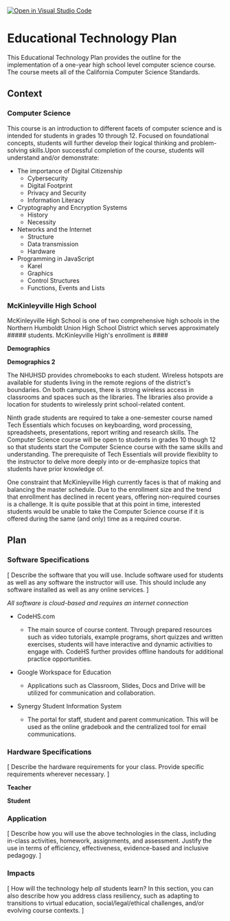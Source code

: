 [![Open in Visual Studio Code](https://classroom.github.com/assets/open-in-vscode-f059dc9a6f8d3a56e377f745f24479a46679e63a5d9fe6f495e02850cd0d8118.svg)](https://classroom.github.com/online_ide?assignment_repo_id=5674319&assignment_repo_type=AssignmentRepo)
# Educational Technology Plan

This Educational Technology Plan provides the outline for the implementation of a one-year high school level computer science course.  The course meets all of the California Computer Science Standards.

## Context

### Computer Science

This course is an introduction to different facets of computer science and is intended for students in grades 10 through 12.  Focused on foundational concepts, students will further develop their logical thinking and problem-solving skills.Upon successful completion of the course, students will understand and/or demonstrate:
  * The importance of Digital Citizenship
    * Cybersecurity
    * Digital Footprint
    * Privacy and Security
    * Information Literacy
  * Cryptography and Encryption Systems
    * History
    * Necessity
  * Networks and the Internet
    * Structure
    * Data transmission
    * Hardware
  * Programming in JavaScript
    * Karel
    * Graphics
    * Control Structures
    * Functions, Events and Lists

### McKinleyville High School

McKinleyville High School is one of two comprehensive high schools in the Northern Humboldt Union High School District which serves approximately ##### students.  McKinleyville High's enrollment is ####

**Demographics**

**Demographics 2**

The NHUHSD provides chromebooks to each student.  Wireless hotspots are available for students living in the remote regions of the district's boundaries.  On both campuses, there is strong wireless access in classrooms and spaces such as the libraries.  The libraries also provide a location for students to wirelessly print school-related content.

Ninth grade students are required to take a one-semester course named Tech Essentials which focuses on keyboarding, word processing, spreadsheets, presentations, report writing and research skills.  The Computer Science course will be open to students in grades 10 though 12 so that students start the Computer Science course with the same skills and understanding.  The prerequisite of Tech Essentials will provide flexiblity to the instructor to delve more deeply into or de-emphasize topics that students have prior knowledge of.

One constraint that McKinleyville High currently faces is that of making and balancing the master schedule.  Due to the enrollment size and the trend that enrollment has declined in recent years, offering non-required courses is a challenge.  It is quite possible that at this point in time, interested students would be unable to take the Computer Science course if it is offered during the same (and only) time as a required course.

## Plan

### Software Specifications

[ Describe the software that you will use. Include software used for students as
well as any software the instructor will use. This should include any software
installed as well as any online services. ]

*All software is cloud-based and requires an internet connection*

  * CodeHS.com
    * The main source of course content.  Through prepared resources such as video tutorials, example programs, short quizzes and written exercises, students will have interactive and dynamic activities to engage with.  CodeHS further provides offline handouts for additional practice opportunities.

  * Google Workspace for Education
    * Applications such as Classroom, Slides, Docs and Drive will be utilized for communication and collaboration.

  * Synergy Student Information System
    * The portal for staff, student and parent communication.  This will be used as the online gradebook and the centralized tool for email communications.


### Hardware Specifications

[ Describe the hardware requirements for your class. Provide specific requirements
wherever necessary. ]

**Teacher**

**Student**


### Application

[ Describe how you will use the above technologies in the class, including
in-class activities, homework, assignments, and assessment. Justify the use
in terms of efficiency, effectiveness, evidence-based and inclusive pedagogy. ]

### Impacts

[ How will the technology help *all* students learn? In this section, you can also
describe how you address class resiliency, such as adapting to
transitions to virtual education, social/legal/ethical challenges,  and/or
evolving course contexts. ]
